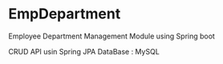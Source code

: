 # EmpDepartment
Employee Department Management Module using Spring boot 

CRUD API usin Spring JPA
DataBase : MySQL

